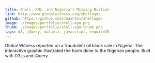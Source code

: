 ```yaml
---
title: Shell, ENI, and Nigeria's Missing Billion
link: http://www.globalwitness.org/shellagm/
github: https://github.com/nmashton/shellagm/
image: ./images/portfolio/shell-agm.png
thumb: ./images/portfolio/shell-agm-thumb.png
tags: d3, jQuery, dataviz, javascript, requireJS
---
```


Global Witness reported on a fraudulent oil block sale in Nigeria.  The interactive graphic illustrated the harm done to the Nigerian people.  Built with D3.js and jQuery.